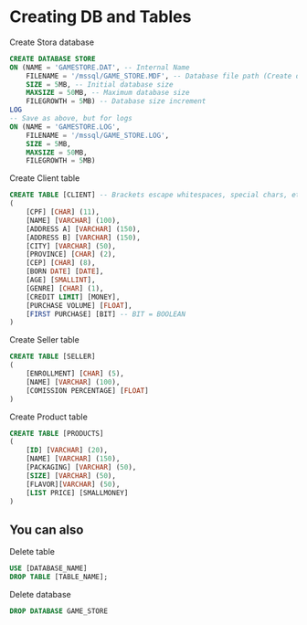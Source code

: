 # Creating DB and Tables

Create Stora database
```sql
CREATE DATABASE STORE
ON (NAME = 'GAMESTORE.DAT', -- Internal Name
	FILENAME = '/mssql/GAME_STORE.MDF', -- Database file path (Create database on another directory)
	SIZE = 5MB, -- Initial database size
	MAXSIZE = 50MB, -- Maximum database size
	FILEGROWTH = 5MB) -- Database size increment
LOG 
-- Save as above, but for logs
ON (NAME = 'GAMESTORE.LOG',
	FILENAME = '/mssql/GAME_STORE.LOG',
	SIZE = 5MB,
	MAXSIZE = 50MB,
	FILEGROWTH = 5MB)
```

Create Client table
```sql
CREATE TABLE [CLIENT] -- Brackets escape whitespaces, special chars, etc...
(
	[CPF] [CHAR] (11),
	[NAME] [VARCHAR] (100),
	[ADDRESS A] [VARCHAR] (150),
	[ADDRESS B] [VARCHAR] (150),
	[CITY] [VARCHAR] (50),
	[PROVINCE] [CHAR] (2),
	[CEP] [CHAR] (8),
	[BORN DATE] [DATE],
	[AGE] [SMALLINT],
	[GENRE] [CHAR] (1),
	[CREDIT LIMIT] [MONEY],
	[PURCHASE VOLUME] [FLOAT],
	[FIRST PURCHASE] [BIT] -- BIT = BOOLEAN
)
```

Create Seller table
```sql
CREATE TABLE [SELLER]
(
	[ENROLLMENT] [CHAR] (5),
	[NAME] [VARCHAR] (100),
	[COMISSION PERCENTAGE] [FLOAT]
)
```

Create Product table
```sql
CREATE TABLE [PRODUCTS]
(
	[ID] [VARCHAR] (20),
	[NAME] [VARCHAR] (150),
	[PACKAGING] [VARCHAR] (50),
	[SIZE] [VARCHAR] (50),
	[FLAVOR][VARCHAR] (50),
	[LIST PRICE] [SMALLMONEY]
)
```

## You can also

Delete table
```sql
USE [DATABASE_NAME]
DROP TABLE [TABLE_NAME];
```

Delete database
```sql
DROP DATABASE GAME_STORE
```

